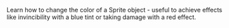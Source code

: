 Learn how to change the color of a Sprite object - useful to achieve effects like invincibility with a blue tint or taking damage with a red effect.
